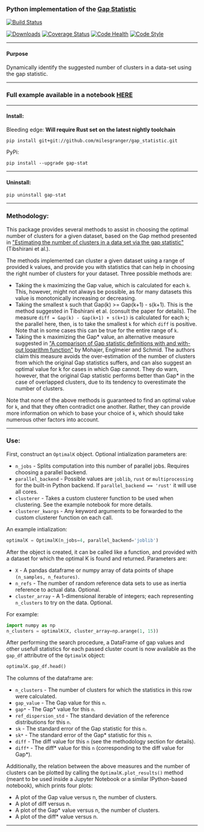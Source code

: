 
### Python implementation of the [Gap Statistic](http://www.web.stanford.edu/~hastie/Papers/gap.pdf)

[![Build Status](https://milesgranger.visualstudio.com/builds/_apis/build/status/gap_statistic-CI?branchName=master)](https://milesgranger.visualstudio.com/builds/_build/latest?definitionId=11&branchName=master)

[![Downloads](http://pepy.tech/badge/gap-stat)](http://pepy.tech/project/gap-stat)
[![Coverage Status](https://coveralls.io/repos/github/milesgranger/gap_statistic/badge.svg)](https://coveralls.io/github/milesgranger/gap_statistic)
[![Code Health](https://landscape.io/github/milesgranger/gap_statistic/master/landscape.svg?style=flat)](https://landscape.io/github/milesgranger/gap_statistic/master)
[![Code Style](https://img.shields.io/badge/code%20style-black-000000.svg)](https://github.com/python/black)

---
#### Purpose
Dynamically identify the suggested number of clusters in a data-set
using the gap statistic.

---

### Full example available in a notebook [HERE](Example.ipynb)

---
#### Install:  
Bleeding edge: **Will require Rust set on the latest nightly toolchain**
```commandline
pip install git+git://github.com/milesgranger/gap_statistic.git
```

PyPi:  
```commandline
pip install --upgrade gap-stat
```

---
#### Uninstall:
```commandline
pip uninstall gap-stat
```

---

### Methodology:

This package provides several methods to assist in choosing the optimal number of clusters for a given dataset, based on the Gap method presented in ["Estimating the number of clusters in a data set via the gap statistic"](https://statweb.stanford.edu/~gwalther/gap) (Tibshirani et al.).

The methods implemented can cluster a given dataset using a range of provided k values, and provide you with statistics that can help in choosing the right number of clusters for your dataset. Three possible methods are:

  - Taking the `k` maximizing the Gap value, which is calculated for each `k`. This, however, might not always be possible, as for many datasets this value is monotonically increasing or decreasing.
  - Taking the smallest `k` such that Gap(k) >= Gap(k+1) - s(k+1). This is the method suggested in Tibshirani et al. (consult the paper for details). The measure `diff = Gap(k) - Gap(k+1) + s(k+1)` is calculated for each `k`; the parallel here, then, is to take the smallest `k` for which `diff` is positive. Note that in some cases this can be true for the entire range of `k`.
  - Taking the `k` maximizing the Gap\* value, an alternative measure suggested in ["A comparison of Gap statistic definitions with and
with-out logarithm function"](https://core.ac.uk/download/pdf/12172514.pdf) by Mohajer, Englmeier and Schmid. The authors claim this measure avoids the over-estimation of the number of clusters from which the original Gap statistics suffers, and can also suggest an optimal value for k for cases in which Gap cannot. They do warn, however, that the original Gap statistic performs better than Gap\* in the case of overlapped clusters, due to its tendency to overestimate the number of clusters.

Note that none of the above methods is guaranteed to find an optimal value for `k`, and that they often contradict one another. Rather, they can provide more information on which to base your choice of `k`, which should take numerous other factors into account.

---

### Use:

First, construct an `OptimalK` object. Optional intialization parameters are:

  - `n_jobs` - Splits computation into this number of parallel jobs. Requires choosing a parallel backend.
  - `parallel_backend` - Possible values are `joblib`, `rust` or `multiprocessing` for the built-in Python backend. If `parallel_backend == 'rust'` it will use all cores.
  - `clusterer` - Takes a custom clusterer function to be used when clustering. See the example notebook for more details.
  - `clusterer_kwargs` - Any keyword arguments to be forwarded to the custom clusterer function on each call.

An example intialization:
```python
optimalK = OptimalK(n_jobs=4, parallel_backend='joblib')
```


After the object is created, it can be called like a function, and provided with a dataset for which the optimal K is found and returned. Parameters are:

  - `X` - A pandas dataframe or numpy array of data points of shape `(n_samples, n_features)`.
  - `n_refs` - The number of random reference data sets to use as inertia reference to actual data. Optional.
  - `cluster_array` - A 1-dimensional iterable of integers; each representing `n_clusters` to try on the data. Optional.

For example:
```python
import numpy as np
n_clusters = optimalK(X, cluster_array=np.arange(1, 15))
```

After performing the search procedure, a DataFrame of gap values and other usefull statistics for  each passed cluster count is now available as the `gap_df` attributre of the `OptimalK` object:

```python
optimalK.gap_df.head()
```

The columns of the dataframe are:

  - `n_clusters` - The number of clusters for which the statistics in this row were calculated.
  - `gap_value` - The Gap value for this `n`.
  - `gap*` - The Gap\* value for this `n`.
  - `ref_dispersion_std` - The standard deviation of the reference distributions for this `n`.
  - `sk` - The standard error of the Gap statistic for this `n`.
  - `sk*` - The standard error of the Gap\* statistic for this `n`.
  - `diff` - The diff value for this `n` (see the methodology section for details).
  - `diff*` - The diff\* value for this `n` (corresponding to the diff value for Gap\*).


Additionally, the relation between the above measures and the number of clusters can be plotted by calling the `OptimalK.plot_results()` method (meant to be used inside a Jupyter Notebook or a similar IPython-based notebook), which prints four plots:

  - A plot of the Gap value versus n, the number of clusters.
  - A plot of diff versus n.
  - A plot of the Gap\* value versus n, the number of clusters.
  - A plot of the diff\* value versus n.

---

